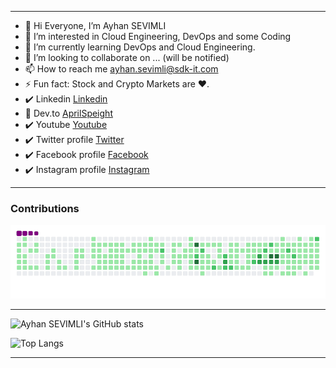 --------------------------------------------------------------------------------------------------------------------
- 👋 Hi Everyone, I’m Ayhan SEVIMLI
- 👀 I’m interested in Cloud Engineering, DevOps and some Coding
- 🌱 I’m currently learning DevOps and Cloud Engineering.
- 💞️ I’m looking to collaborate on ... (will be notified)
- 📫 How to reach me ayhan.sevimli@sdk-it.com
- ⚡ Fun fact: Stock and Crypto Markets are ❤️.
- ✔️ Linkedin [Linkedin](https://www.linkedin.com/in/ayhansevimli)
- 📝 Dev.to [AprilSpeight](https://www.dev.to/aprilspeight)
- ✔️ Youtube [Youtube](https://www.youtube.com/UsefulITVideosTutorials)
- ✔️ Twitter profile [Twitter](https://twitter.com/it_sdk)
- ✔️ Facebook profile [Facebook](https://fb.me/sdkitservices.uk)
- ✔️ Instagram profile [Instagram](https://instagram.com/sdkitservices)

--------------------------------------------------------------------------------------------------------------------
<!---
ayhansevimli/ayhansevimli is a ✨ special ✨ repository because its `README.md` (this file) appears on your GitHub profile.
You can click the Preview link to take a look at your changes.

--->

<!---
--->
### Contributions
![snake gif](https://github.com/ayhansevimli/ayhansevimli/blob/output/github-contribution-grid-snake.gif)

--------------------------------------------------------------------------------------------------------------------
![Ayhan SEVIMLI's GitHub stats](https://github-readme-stats.vercel.app/api?username=ayhansevimli)

<!---
--------------------------------------------------------------------------------------------------------------------
![Readme Card](https://github-readme-stats.vercel.app/api/pin/?username=ayhansevimli&repo=github-readme-stats)
--------------------------------------------------------------------------------------------------------------------
--->

![Top Langs](https://github-readme-stats.vercel.app/api/top-langs/?username=ayhansevimli&layout=compact)

--------------------------------------------------------------------------------------------------------------------
<!---

--->

<!---

--->

<!---

--->

